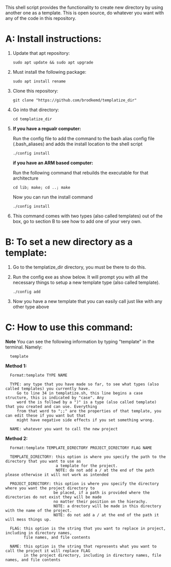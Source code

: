 This shell script provides the functionality to create new directory by using another one as a template.
This is open source, do whatever you want with any of the code in this repository.

#  A: Install instructions:
   
   1) Update that apt repository:
   
      `sudo apt update && sudo apt upgrade`

   2) Must install the following package:
      
      `sudo apt install rename`

   3) Clone this repository:
   
      `git clone "https://github.com/brodkemd/templatize_dir"`
      
   4) Go into that directory:
      
      `cd templatize_dir`

   5) **If you have a regualr computer:**
         
         Run the config file to add the command to the bash alias config file (.bash_aliases) and adds the install location to the shell script
      
         `./config install`
     
      **if you have an ARM based computer:**
         
         Run the following command that rebuilds the executable for that architecture
         
         `cd lib; make; cd ..; make`
         
         Now you can run the install command
            
         `./config install`
      
   6) This command comes with two types (also called templates) out of the box, go to section B to see how to add one of your very own.


# B: To set a new directory as a template:

   1) Go to the templatize_dir directory, you must be there to do this.
   
   2) Run the config exe as show below. It will prompt you with all the necessary things to setup a new template type (also called template). 
      
      `./config add`
   
   3) Now you have a new template that you can easily call just like with any other type above


# C: How to use this command:
   
   **Note**
      You can see the following information by typing "template" in the terminal. Namely:
      
      template
   
   **Method 1:**
      
      Format:template TYPE NAME

      TYPE: any type that you have made so far, to see what types (also called templates) you currently have. 
         Go to line 34 in templatize.sh, this line begins a case structure, this is indicated by "case". Any 
         word the is followd by a ")" is a type (also called template) that you created and can use. Everything 
         from that word to ";;" are the properties of that template, you can edit these if you want but that 
         might have negative side effects if you set something wrong.

      NAME: whatever you want to call the new project
         
      

   **Method 2:**
      
      Format:template TEMPLATE_DIRECTORY PROJECT_DIRECTORY FLAG NAME

      TEMPLATE_DIRECTORY: this option is where you specify the path to the directory that you want to use as 
                          a template for the project.
                          NOTE: do not add a / at the end of the path please otherwise it will not work as intended

      PROJECT_DIRECTORY: this option is where you specify the directory where you want the project directory to 
                         be placed, if a path is provided where the directories do not exist they will be made 
                         no matter their position on the hierachy.
                         NOTE: a drectory will be made in this directory with the name of the project.
                         NOTE: do not add a / at the end of the path it will mess things up.

      FLAG: this option is the string that you want to replace in project, including in directory names, 
            file names, and file contents

      NAME: this option is the string that represents what you want to call the project it will replace FLAG 
            in the project directory, including in directory names, file names, and file contents 
